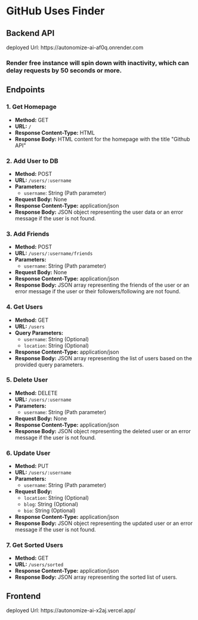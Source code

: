 <h1>GitHub Uses Finder</h1>

<h2>Backend API</h2>
deployed Url: https://autonomize-ai-af0q.onrender.com
<h3>Render free instance will spin down with inactivity, which can delay requests by 50 seconds or more.</h3>

## Endpoints

### 1. Get Homepage

- **Method:** GET
- **URL:** `/`
- **Response Content-Type:** HTML
- **Response Body:** HTML content for the homepage with the title "Github API"

### 2. Add User to DB

- **Method:** POST
- **URL:** `/users/:username`
- **Parameters:** 
  - `username`: String (Path parameter)
- **Request Body:** None
- **Response Content-Type:** application/json
- **Response Body:** JSON object representing the user data or an error message if the user is not found.

### 3. Add Friends

- **Method:** POST
- **URL:** `/users/:username/friends`
- **Parameters:** 
  - `username`: String (Path parameter)
- **Request Body:** None
- **Response Content-Type:** application/json
- **Response Body:** JSON array representing the friends of the user or an error message if the user or their followers/following are not found.

### 4. Get Users

- **Method:** GET
- **URL:** `/users`
- **Query Parameters:**
  - `username`: String (Optional)
  - `location`: String (Optional)
- **Response Content-Type:** application/json
- **Response Body:** JSON array representing the list of users based on the provided query parameters.

### 5. Delete User

- **Method:** DELETE
- **URL:** `/users/:username`
- **Parameters:** 
  - `username`: String (Path parameter)
- **Request Body:** None
- **Response Content-Type:** application/json
- **Response Body:** JSON object representing the deleted user or an error message if the user is not found.

### 6. Update User

- **Method:** PUT
- **URL:** `/users/:username`
- **Parameters:** 
  - `username`: String (Path parameter)
- **Request Body:**
  - `location`: String (Optional)
  - `blog`: String (Optional)
  - `bio`: String (Optional)
- **Response Content-Type:** application/json
- **Response Body:** JSON object representing the updated user or an error message if the user is not found.

### 7. Get Sorted Users

- **Method:** GET
- **URL:** `/users/sorted`
- **Response Content-Type:** application/json
- **Response Body:** JSON array representing the sorted list of users.

<h2>Frontend</h2>
deployed Url: https://autonomize-ai-x2aj.vercel.app/
